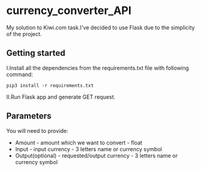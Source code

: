 # currency_converter_API
My solution to Kiwi.com task.I've decided to use Flask due to the simplicity of the project. 

## Getting started
I.Install all the dependencies from the requirements.txt file with following command:

` pip3 install -r requirements.txt `

II.Run Flask app and generate GET request. 

## Parameters
You will need to provide:
- Amount - amount which we want to convert - float
- Input - input currency - 3 letters name or currency symbol
- Output(optional) - requested/output currency - 3 letters name or currency symbol

